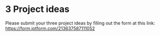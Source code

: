 # 3 Project ideas

Please submit your three project ideas by filling out the form at this link: https://form.jotform.com/213637587111052
